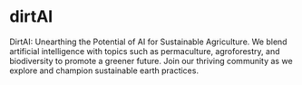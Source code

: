 # dirtAI
DirtAI: Unearthing the Potential of AI for Sustainable Agriculture. We blend artificial intelligence with topics such as permaculture, agroforestry, and biodiversity to promote a greener future. Join our thriving community as we explore and champion sustainable earth practices.
